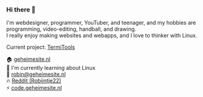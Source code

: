 ### Hi there 👋

I'm webdesigner, programmer, YouTuber, and teenager, and my hobbies are programming, video-editing, handball, and drawing.<br>
I really enjoy making websites and webapps, and I love to thinker with Linux.

Current project: [TermiTools](https://www.github.com/RobinBoers/termitools)

🏠 [geheimesite.nl](http://geheimesite.nl)<br>
🌱 I'm currently learning about Linux  
💬 [robin@geheimesite.nl](mailto:robin@geheimesite.nl)<br>
🔥 [Reddit (Robijntje22)](https://www.reddit.com/user/Robijntje22)  
⚡ [code.geheimesite.nl](http://code.geheimesite.nl)<br>

<!--
**RobinBoers/RobinBoers** is a ✨ _special_ ✨ repository because its `README.md` (this file) appears on your GitHub profile.

Here are some ideas to get you started:

- 🔭 I’m currently working on ...
- 🌱 I’m currently learning ...
- 👯 I’m looking to collaborate on ...
- 🤔 I’m looking for help with ...
- 💬 Ask me about ...
- 📫 How to reach me: ...
- 😄 Pronouns: ...
- ⚡ Fun fact: ...
-->
